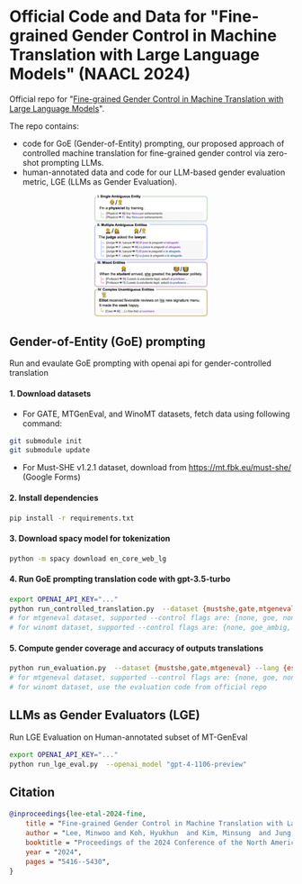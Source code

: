 # Official Code and Data for "Fine-grained Gender Control in Machine Translation with Large Language Models" (NAACL 2024)

Official repo for "[Fine-grained Gender Control in Machine Translation with Large Language Models](https://aclanthology.org/2024.naacl-long.303/)".

The repo contains:
- code for GoE (Gender-of-Entity) prompting, our proposed approach of controlled machine translation for fine-grained gender control via zero-shot prompting LLMs.
- human-annotated data and code for our LLM-based gender evaluation metric, LGE (LLMs as Gender Evaluation).


<p align="center">
<img src="assets/fine_grained_gender_control_examples.png" alt="fine-grained gender control examples" width="40%" />
</p>


## Gender-of-Entity (GoE) prompting
Run and evaulate GoE prompting with openai api for gender-controlled translation

#### 1. Download datasets
- For GATE, MTGenEval, and WinoMT datasets, fetch data using following command:
```bash
git submodule init
git submodule update
```

- For Must-SHE v1.2.1 dataset, download from https://mt.fbk.eu/must-she/ (Google Forms)

#### 2. Install dependencies
```bash
pip install -r requirements.txt
```

#### 3. Download spacy model for tokenization
```bash
python -m spacy download en_core_web_lg
```

#### 4. Run GoE prompting translation code with gpt-3.5-turbo
```bash
export OPENAI_API_KEY="..."
python run_controlled_translation.py  --dataset {mustshe,gate,mtgeneval,winomt} --lang {es,fr,it} --control {none,goe} --split {dev,test}
# for mtgeneval dataset, supported --control flags are: {none, goe, none_fewshot, igoe_fewshot}
# for winomt dataset, supported --control flags are: {none, goe_ambig, goe_full}
```

#### 5. Compute gender coverage and accuracy of outputs translations
```bash
python run_evaluation.py  --dataset {mustshe,gate,mtgeneval} --lang {es,fr,it} --control {none,goe} --split {dev,test}
# for mtgeneval dataset, supported --control flags are: {none, goe, none_fewshot, igoe_fewshot}
# for winomt dataset, use the evaluation code from official repo
```

## LLMs as Gender Evaluators (LGE)
Run LGE Evaluation on Human-annotated subset of MT-GenEval

```bash
export OPENAI_API_KEY="..."
python run_lge_eval.py  --openai_model "gpt-4-1106-preview"
```

## Citation

```bibtex
@inproceedings{lee-etal-2024-fine,
    title = "Fine-grained Gender Control in Machine Translation with Large Language Models",
    author = "Lee, Minwoo and Koh, Hyukhun  and Kim, Minsung  and Jung, Kyomin",
    booktitle = "Proceedings of the 2024 Conference of the North American Chapter of the Association for Computational Linguistics: Human Language Technologies (Volume 1: Long Papers)",
    year = "2024",
    pages = "5416--5430",
}
```
